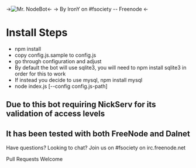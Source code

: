 ->![Mr. NodeBot](https://cdn.irony.online/bot.png)<-
-> By IronY on #fsociety -- Freenode <-

# Install Steps

-   npm install
-   copy config.js.sample to config.js
-   go through configuration and adjust
-   By default the bot will use sqlite3, you will need to npm install sqlite3 in order for this to work
-   If instead you decide to use mysql, npm install mysql
-   node index.js [--config config.js-path]

## Due to this bot requiring NickServ for its validation of access levels

## It has been tested with both FreeNode and Dalnet

Have questions? Looking to chat? Join us on #fsociety on irc.freenode.net

Pull Requests Welcome
